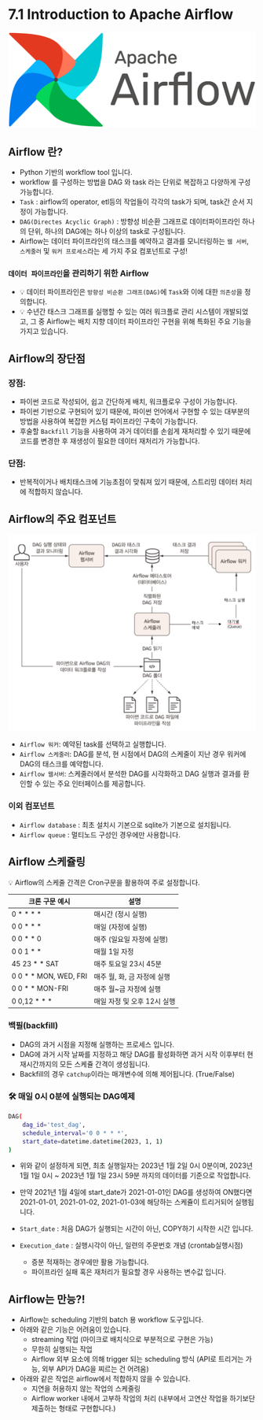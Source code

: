 # 7.1 Introduction to Apache Airflow

<img src="./images/7_1_1.png">

## Airflow 란?

- Python 기반의 workflow tool 입니다.
- workflow 를 구성하는 방법을 DAG 와 task 라는 단위로 복잡하고 다양하게 구성 가능합니다.
- `Task` : airflow의 operator, etl등의 작업들이 각각의 task가 되며, task간 순서 지정이 가능합니다.
- `DAG(Directes Acyclic Graph)` : 방향성 비순환 그래프로 데이터파이프라인 하나의 단위, 하나의 DAG에는 하나 이상의 task로 구성됩니다.
- Airflow는 데이터 파이프라인의 태스크를 예약하고 결과를 모니터링하는 `웹 서버`, `스케줄러` 및 `워커 프로세스`라는 세 가지 주요 컴포넌트로 구성!

### `데이터 파이프라인`을 관리하기 위한 Airflow

- 💡 데이터 파이프라인은 `방향성 비순환 그래프(DAG)`에 `Task`와 이에 대한 `의존성`을 정의합니다.
- 💡 수년간 태스크 그래프를 실행할 수 있는 여러 워크플로 관리 시스템이 개발되었고, 그 중 Airflow는 배치 지향 데이터 파이프라인 구현을 위해 특화된 주요 기능을 가지고 있습니다.


## Airflow의 장단점

### 장점:

- 파이썬 코드로 작성되어, 쉽고 간단하게 배치, 워크플로우 구성이 가능합니다.
- 파이썬 기반으로 구현되어 있기 때문에, 파이썬 언어에서 구현할 수 있는 대부분의 방법을 사용하여 복잡한 커스텀 파이프라인 구축이 가능합니다.
- 후술할 `Backfill` 기능을 사용하여 과거 데이터를 손쉽게 재처리할 수 있기 때문에 코드를 변경한 후 재생성이 필요한 데이터 재처리가 가능합니다.

### 단점:

- 반복적이거나 배치태스크에 기능초점이 맞춰져 있기 때문에, 스트리밍 데이터 처리에 적합하지 않습니다.

## Airflow의 주요 컴포넌트

<img src="./images/7_1_2.png">

- `Airflow 워커`: 예약된 task를 선택하고 실행합니다.
- `Airflow 스케줄러`: DAG를 분석, 현 시점에서 DAG의 스케줄이 지난 경우 워커에 DAG의 태스크를 예약합니다.
- `Airflow 웹서버`: 스케줄러에서 분석한 DAG를 시각화하고 DAG 실행과 결과를 환인할 수 있는 주요 인터페이스를 제공합니다.

### 이외 컴포넌트

- `Airflow database` : 최초 설치시 기본으로 sqlite가 기본으로 설치됩니다.
- `Airflow queue` : 멀티노드 구성인 경우에만 사용합니다.

## Airflow 스케쥴링

💡 Airflow의 스케줄 간격은 Cron구문을 활용하여 주로 설정합니다.

| 크론 구문 예시 | 설명 |
| --- | --- |
| 0 * * * * | 매시간 (정시 실행) |
| 0 0 * * * | 매일 (자정에 실행) |
| 0 0 * * 0 | 매주 (일요일 자정에 실행) |
| 0 0 1 * * | 매월 1일 자정 |
| 45 23 * * SAT | 매주 토요일 23시 45분 |
| 0 0 * * MON, WED, FRI | 매주 월, 화, 금 자정에 실행 |
| 0 0 * * MON-FRI | 매주 월~금 자정에 실행 |
| 0 0,12 * * * | 매일 자정 및 오후 12시 실행 |

### 백필(backfill)

- DAG의 과거 시점을 지정해 실행하는 프로세스 입니다.
- DAG에 과거 시작 날짜를 지정하고 해당 DAG를 활성화하면 과거 시작 이후부터 현재시간까지의 모든 스케쥴 간격이 생성됩니다.
- Backfill의 경우 `catchup`이라는 매개변수에 의해 제어됩니다. (True/False)

### 🛠 매일 0시 0분에 실행되는 DAG예제

```bash
DAG( 
    dag_id='test_dag', 
    schedule_interval='0 0 * * *', 
    start_date=datetime.datetime(2023, 1, 1) 
)
```

- 위와 같이 설정하게 되면, 최초 실행일자는 2023년 1월 2일 0시 0분이며,
2023년 1월 1일 0시 ~ 2023년 1월 1일 23시 59분 까지의 데이터를 기준으로 작업합니다.

- 만약 2021년 1월 4일에 start_date가 2021-01-01인 DAG를 생성하여 ON했다면 2021-01-01, 2021-01-02, 2021-01-03에 해당하는 스케쥴이 트리거되어 실행됩니다.

- `Start_date` : 처음 DAG가 실행되는 시간이 아닌, COPY하기 시작한 시간 입니다.
- `Execution_date` : 실행시각이 아닌, 일련의 주문번호 개념 (crontab실행시점)
    - 증분 적재하는 경우에만 활용 가능합니다.
    - 파이프라인 실패 혹은 재처리가 필요할 경우 사용하는 변수값 입니다.

## Airflow는 만능?!

- Airflow는 scheduling 기반의 batch 용 workflow 도구입니다.
- 아래와 같은 기능은 어려움이 있습니다.
    - streaming 작업 (마이크로 배치식으로 부분적으로 구현은 가능)
    - 무한히 실행되는 작업
    - Airflow 외부 요소에 의해 trigger 되는 scheduling 방식 (API로 트리거는 가능, 외부 API가 DAG을 찌르는 건 어려움)
- 아래와 같은 작업은 airflow에서 적합하지 않을 수 있습니다.
    - 지연을 허용하지 않는 작업의 스케줄링
    - Airflow worker 내에서 고부하 작업의 처리 (내부에서 고연산 작업을 하기보단 제출하는 형태로 구현합니다.)

